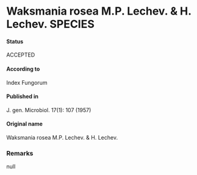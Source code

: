 # Waksmania rosea M.P. Lechev. & H. Lechev. SPECIES

#### Status
ACCEPTED

#### According to
Index Fungorum

#### Published in
J. gen. Microbiol. 17(1): 107 (1957)

#### Original name
Waksmania rosea M.P. Lechev. & H. Lechev.

### Remarks
null